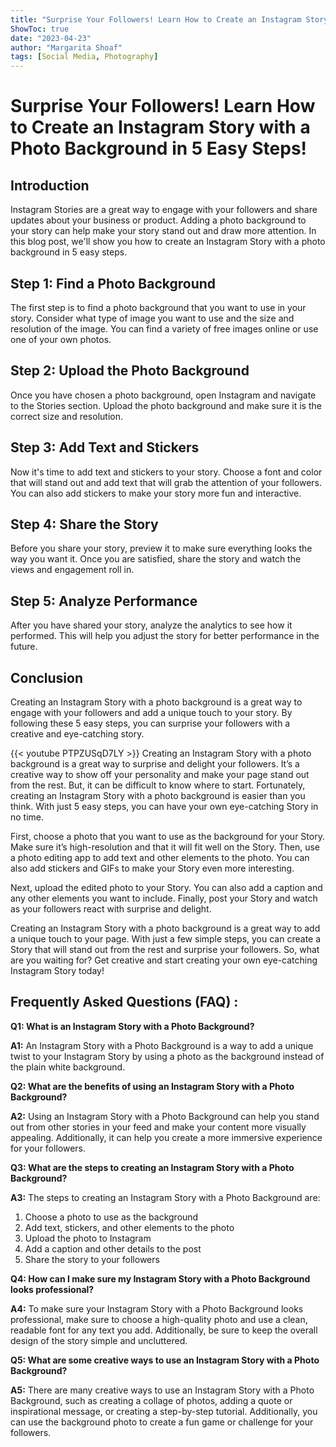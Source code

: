 ```yaml
---
title: "Surprise Your Followers! Learn How to Create an Instagram Story with a Photo Background in 5 Easy Steps!"
ShowToc: true 
date: "2023-04-23"
author: "Margarita Shoaf" 
tags: [Social Media, Photography]
---
```

# Surprise Your Followers! Learn How to Create an Instagram Story with a Photo Background in 5 Easy Steps!

## Introduction
Instagram Stories are a great way to engage with your followers and share updates about your business or product. Adding a photo background to your story can help make your story stand out and draw more attention. In this blog post, we'll show you how to create an Instagram Story with a photo background in 5 easy steps.

## Step 1: Find a Photo Background
The first step is to find a photo background that you want to use in your story. Consider what type of image you want to use and the size and resolution of the image. You can find a variety of free images online or use one of your own photos. 

## Step 2: Upload the Photo Background
Once you have chosen a photo background, open Instagram and navigate to the Stories section. Upload the photo background and make sure it is the correct size and resolution.

## Step 3: Add Text and Stickers
Now it's time to add text and stickers to your story. Choose a font and color that will stand out and add text that will grab the attention of your followers. You can also add stickers to make your story more fun and interactive.

## Step 4: Share the Story
Before you share your story, preview it to make sure everything looks the way you want it. Once you are satisfied, share the story and watch the views and engagement roll in.

## Step 5: Analyze Performance
After you have shared your story, analyze the analytics to see how it performed. This will help you adjust the story for better performance in the future.

## Conclusion
Creating an Instagram Story with a photo background is a great way to engage with your followers and add a unique touch to your story. By following these 5 easy steps, you can surprise your followers with a creative and eye-catching story.

{{< youtube PTPZUSqD7LY >}} 
Creating an Instagram Story with a photo background is a great way to surprise and delight your followers. It’s a creative way to show off your personality and make your page stand out from the rest. But, it can be difficult to know where to start. Fortunately, creating an Instagram Story with a photo background is easier than you think. With just 5 easy steps, you can have your own eye-catching Story in no time. 

First, choose a photo that you want to use as the background for your Story. Make sure it’s high-resolution and that it will fit well on the Story. Then, use a photo editing app to add text and other elements to the photo. You can also add stickers and GIFs to make your Story even more interesting. 

Next, upload the edited photo to your Story. You can also add a caption and any other elements you want to include. Finally, post your Story and watch as your followers react with surprise and delight. 

Creating an Instagram Story with a photo background is a great way to add a unique touch to your page. With just a few simple steps, you can create a Story that will stand out from the rest and surprise your followers. So, what are you waiting for? Get creative and start creating your own eye-catching Instagram Story today!

## Frequently Asked Questions (FAQ) :
**Q1: What is an Instagram Story with a Photo Background?**

**A1:** An Instagram Story with a Photo Background is a way to add a unique twist to your Instagram Story by using a photo as the background instead of the plain white background. 

**Q2: What are the benefits of using an Instagram Story with a Photo Background?**

**A2:** Using an Instagram Story with a Photo Background can help you stand out from other stories in your feed and make your content more visually appealing. Additionally, it can help you create a more immersive experience for your followers. 

**Q3: What are the steps to creating an Instagram Story with a Photo Background?**

**A3:** The steps to creating an Instagram Story with a Photo Background are: 
1. Choose a photo to use as the background 
2. Add text, stickers, and other elements to the photo 
3. Upload the photo to Instagram 
4. Add a caption and other details to the post 
5. Share the story to your followers 

**Q4: How can I make sure my Instagram Story with a Photo Background looks professional?**

**A4:** To make sure your Instagram Story with a Photo Background looks professional, make sure to choose a high-quality photo and use a clean, readable font for any text you add. Additionally, be sure to keep the overall design of the story simple and uncluttered. 

**Q5: What are some creative ways to use an Instagram Story with a Photo Background?**

**A5:** There are many creative ways to use an Instagram Story with a Photo Background, such as creating a collage of photos, adding a quote or inspirational message, or creating a step-by-step tutorial. Additionally, you can use the background photo to create a fun game or challenge for your followers.


